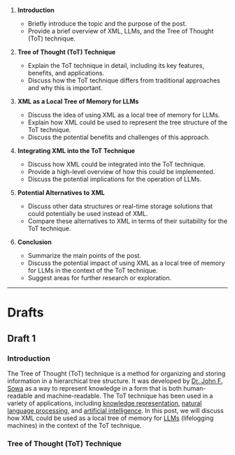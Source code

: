 1. **Introduction**

   - Briefly introduce the topic and the purpose of the post.
   - Provide a brief overview of XML, LLMs, and the Tree of Thought (ToT) technique.

2. **Tree of Thought (ToT) Technique**

   - Explain the ToT technique in detail, including its key features, benefits, and applications.
   - Discuss how the ToT technique differs from traditional approaches and why this is important.

3. **XML as a Local Tree of Memory for LLMs**

   - Discuss the idea of using XML as a local tree of memory for LLMs.
   - Explain how XML could be used to represent the tree structure of the ToT technique.
   - Discuss the potential benefits and challenges of this approach.

4. **Integrating XML into the ToT Technique**

   - Discuss how XML could be integrated into the ToT technique.
   - Provide a high-level overview of how this could be implemented.
   - Discuss the potential implications for the operation of LLMs.

5. **Potential Alternatives to XML**

   - Discuss other data structures or real-time storage solutions that could potentially be used instead of XML.
   - Compare these alternatives to XML in terms of their suitability for the ToT technique.

6. **Conclusion**
   - Summarize the main points of the post.
   - Discuss the potential impact of using XML as a local tree of memory for LLMs in the context of the ToT technique.
   - Suggest areas for further research or exploration.

---

# Drafts

## Draft 1

### Introduction

The Tree of Thought (ToT) technique is a method for organizing and storing information in a hierarchical tree structure. It was developed by [Dr. John F. Sowa](https://en.wikipedia.org/wiki/John_F._Sowa) as a way to represent knowledge in a form that is both human-readable and machine-readable. The ToT technique has been used in a variety of applications, including [knowledge representation](https://en.wikipedia.org/wiki/Knowledge_representation_and_reasoning), [natural language processing](https://en.wikipedia.org/wiki/Natural_language_processing), and [artificial intelligence](https://en.wikipedia.org/wiki/Artificial_intelligence). In this post, we will discuss how XML could be used as a local tree of memory for [LLMs](https://en.wikipedia.org/wiki/Lifelogging) (lifelogging machines) in the context of the ToT technique.

### Tree of Thought (ToT) Technique
